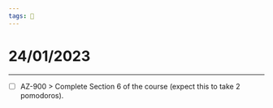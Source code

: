```yaml
---
tags: 📆
---
```


# 24/01/2023
---

- [ ] AZ-900 > Complete Section 6 of the course (expect this to take 2 pomodoros).

